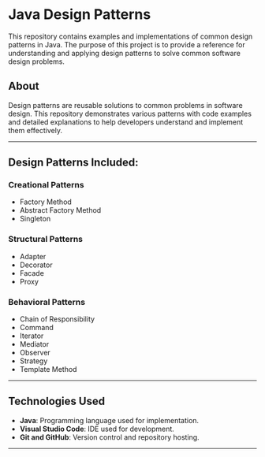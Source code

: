 # Java Design Patterns

This repository contains examples and implementations of common design patterns in Java. The purpose of this project is to provide a reference for understanding and applying design patterns to solve common software design problems.

## About

Design patterns are reusable solutions to common problems in software design. This repository demonstrates various patterns with code examples and detailed explanations to help developers understand and implement them effectively.

---

## Design Patterns Included:

### Creational Patterns
- Factory Method
- Abstract Factory Method
- Singleton

### Structural Patterns
- Adapter
- Decorator
- Facade
- Proxy

### Behavioral Patterns
- Chain of Responsibility
- Command
- Iterator
- Mediator
- Observer
- Strategy
- Template Method

---

## Technologies Used

- **Java**: Programming language used for implementation.
- **Visual Studio Code**: IDE used for development.
- **Git and GitHub**: Version control and repository hosting.

---
